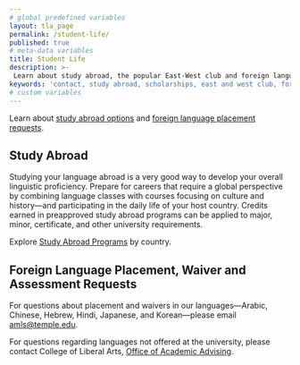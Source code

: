 ```yaml
---
# global predefined variables
layout: tla_page
permalink: /student-life/
published: true
# meta-data variables
title: Student Life
description: >-
 Learn about study abroad, the popular East-West club and foreign language placement.
keywords: 'contact, study abroad, scholarships, east and west club, foreign language assessment'
# custom variables
---
```

Learn about [study abroad options](#study-abroad) and [foreign language placement requests](#foreign-language-placement-waiver-and-assessment-requests).

## Study Abroad
Studying your language abroad is a very good way to develop your overall linguistic proficiency. Prepare for careers that require a global perspective by combining language classes with courses focusing on culture and history—and participating in the daily life of your host country. Credits earned in preapproved study abroad programs can be applied to major, minor, certificate, and other university requirements. 

Explore [Study Abroad Programs](https://studyabroad.temple.edu/programs) by country.

## Foreign Language Placement, Waiver and Assessment Requests
For questions about placement and waivers in our languages—Arabic, Chinese, Hebrew, Hindi, Japanese, and Korean—please email [amls@temple.edu](mailto:amls@temple.edu). 

For questions regarding languages not offered at the university, please contact College of Liberal Arts, [Office of Academic Advising](https://www.cla.temple.edu/academic-advising/).
